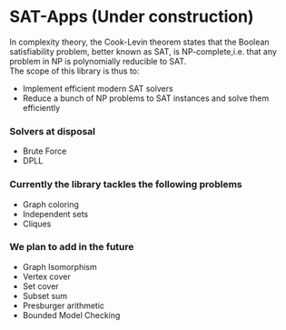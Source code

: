 # SAT-Apps (Under construction)
In complexity theory, the Cook-Levin theorem states that the Boolean
satisfiability problem, better known as SAT, is NP-complete,i.e. that any
problem in NP is polynomially reducible to SAT.\
The scope of this library is thus to:
- Implement efficient modern SAT solvers
- Reduce a bunch of NP problems to SAT instances and solve them efficiently

### Solvers at disposal
- Brute Force
- DPLL

### Currently the library tackles the following problems
- Graph coloring
- Independent sets
- Cliques

### We plan to add in the future
- Graph Isomorphism
- Vertex cover
- Set cover
- Subset sum
- Presburger arithmetic
- Bounded Model Checking